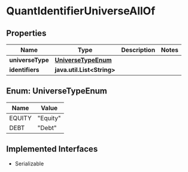 

# QuantIdentifierUniverseAllOf


## Properties

Name | Type | Description | Notes
------------ | ------------- | ------------- | -------------
**universeType** | [**UniverseTypeEnum**](#UniverseTypeEnum) |  | 
**identifiers** | **java.util.List&lt;String&gt;** |  | 



## Enum: UniverseTypeEnum

Name | Value
---- | -----
EQUITY | &quot;Equity&quot;
DEBT | &quot;Debt&quot;


## Implemented Interfaces

* Serializable


